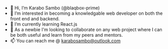 - 👋 Hi, I’m Karabo Sambo (@blaqbox-prime)
- 👀 I’m interested in becoming a knowledgable web developer on both the front end and backend.
- 🌱 I’m currently learning React.js
- 💞️ As a newbie I'm looking to collaborate on any web project where I can be both useful and learn from my peers and mentors.
- 📫 You can reach me @ karabosambo@outlook.com

<!---
blaqbox-prime/blaqbox-prime is a ✨ special ✨ repository because its `README.md` (this file) appears on your GitHub profile.
You can click the Preview link to take a look at your changes.
--->
